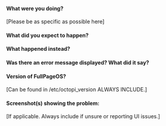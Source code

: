 #### What were you doing?

[Please be as specific as possible here]

#### What did you expect to happen?

#### What happened instead?

#### Was there an error message displayed? What did it say?

#### Version of FullPageOS?

[Can be found in /etc/octopi_version ALWAYS INCLUDE.]

#### Screenshot(s) showing the problem:

[If applicable. Always include if unsure or reporting UI issues.]
